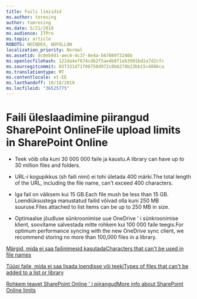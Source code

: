 ```yaml
---
title: Faili limiidid
ms.author: toresing
author: tomresing
ms.date: 5/21/2018
ms.audience: ITPro
ms.topic: article
ROBOTS: NOINDEX, NOFOLLOW
localization_priority: Normal
ms.assetid: dc0eb9d1-aec4-4c37-8e4a-b67089f3246b
ms.openlocfilehash: 122da4ef674cdb2f5ae4b8f1eb3991bd2a7d2cfc
ms.sourcegitcommit: 037331d71f06750d972c0b6278b23bb15c4806ca
ms.translationtype: MT
ms.contentlocale: et-EE
ms.lasthandoff: 10/18/2019
ms.locfileid: "36525775"
---
```

# <a name="file-upload-limits-in-sharepoint-online"></a><span data-ttu-id="07c5c-102">Faili üleslaadimine piirangud SharePoint Online</span><span class="sxs-lookup"><span data-stu-id="07c5c-102">File upload limits in SharePoint Online</span></span>

- <span data-ttu-id="07c5c-103">Teek võib olla kuni 30 000 000 faile ja kaustu.</span><span class="sxs-lookup"><span data-stu-id="07c5c-103">A library can have up to 30 million files and folders.</span></span>
    
- <span data-ttu-id="07c5c-104">URL-i kogupikkus (sh faili nimi) ei tohi ületada 400 märki.</span><span class="sxs-lookup"><span data-stu-id="07c5c-104">The total length of the URL, including the file name, can't exceed 400 characters.</span></span>
    
- <span data-ttu-id="07c5c-105">Iga fail on väiksem kui 15 GB.</span><span class="sxs-lookup"><span data-stu-id="07c5c-105">Each file mush be less than 15 GB.</span></span> <span data-ttu-id="07c5c-106">Loendiüksustega manustatud failid võivad olla kuni 250 MB suuruse.</span><span class="sxs-lookup"><span data-stu-id="07c5c-106">Files attached to list items can be up to 250 MB in size.</span></span>
    
- <span data-ttu-id="07c5c-107">Optimaalse jõudluse sünkroonimise uue OneDrive ' i sünkroonimise klient, soovitame salvestada mitte rohkem kui 100 000 faile teegis.</span><span class="sxs-lookup"><span data-stu-id="07c5c-107">For optimum performance syncing with the new OneDrive sync client, we recommend storing no more than 100,000 files in a library.</span></span> 
    
[<span data-ttu-id="07c5c-108">Märgid, mida ei saa failinimesid kasutada</span><span class="sxs-lookup"><span data-stu-id="07c5c-108">Characters that can't be used in file names</span></span>](https://go.microsoft.com/fwlink/?linkid=866430)
  
[<span data-ttu-id="07c5c-109">Tüüpi faile, mida ei saa lisada loendisse või teeki</span><span class="sxs-lookup"><span data-stu-id="07c5c-109">Types of files that can't be added to a list or library</span></span>](https://go.microsoft.com/fwlink/?linkid=273757)
  
[<span data-ttu-id="07c5c-110">Rohkem teavet SharePoint Online ' i piirangud</span><span class="sxs-lookup"><span data-stu-id="07c5c-110">More info about SharePoint Online limits</span></span>](https://go.microsoft.com/fwlink/?linkid=271273)
  

